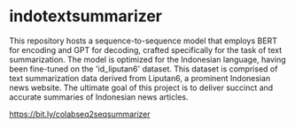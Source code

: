 # indotextsummarizer
This repository hosts a sequence-to-sequence model that employs BERT for encoding and GPT for decoding, crafted specifically for the task of text summarization. The model is optimized for the Indonesian language, having been fine-tuned on the 'id_liputan6' dataset. This dataset is comprised of text summarization data derived from Liputan6, a prominent Indonesian news website. The ultimate goal of this project is to deliver succinct and accurate summaries of Indonesian news articles.

https://bit.ly/colabseq2seqsummarizer
